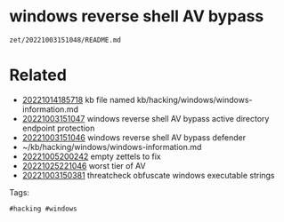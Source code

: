 # windows reverse shell AV bypass

` zet/20221003151048/README.md `

# Related

- [20221014185718](/zet/20221014185718/README.md) kb file named kb/hacking/windows/windows-information.md
- [20221003151047](/zet/20221003151047/README.md) windows reverse shell AV bypass active directory endpoint protection
- [20221003151046](/zet/20221003151046/README.md) windows reverse shell AV bypass defender
- ~/kb/hacking/windows/windows-information.md
- [20221005200242](/zet/20221005200242/README.md) empty zettels to fix
- [20221025221046](/zet/20221025221046/README.md) worst tier of AV
- [20221003150381](/zet/20221003150381/README.md) threatcheck obfuscate windows executable strings

Tags:

    #hacking #windows
